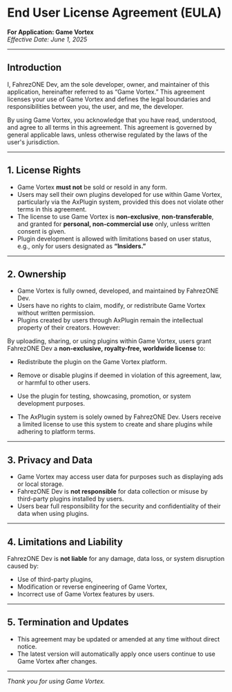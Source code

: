 # End User License Agreement (EULA)  
**For Application: Game Vortex**  
*Effective Date: June 1, 2025*

---

## Introduction  
I, FahrezONE Dev, am the sole developer, owner, and maintainer of this application, hereinafter referred to as “Game Vortex.” This agreement licenses your use of Game Vortex and defines the legal boundaries and responsibilities between you, the user, and me, the developer.

By using Game Vortex, you acknowledge that you have read, understood, and agree to all terms in this agreement. This agreement is governed by general applicable laws, unless otherwise regulated by the laws of the user's jurisdiction.

---

## 1. License Rights  
- Game Vortex **must not** be sold or resold in any form.  
- Users may sell their own plugins developed for use within Game Vortex, particularly via the AxPlugin system, provided this does not violate other terms in this agreement.  
- The license to use Game Vortex is **non-exclusive**, **non-transferable**, and granted for **personal, non-commercial use** only, unless written consent is given.  
- Plugin development is allowed with limitations based on user status, e.g., only for users designated as **“Insiders.”**

---

## 2. Ownership  
- Game Vortex is fully owned, developed, and maintained by FahrezONE Dev.  
- Users have no rights to claim, modify, or redistribute Game Vortex without written permission.  
- Plugins created by users through AxPlugin remain the intellectual property of their creators. However:  

By uploading, sharing, or using plugins within Game Vortex, users grant FahrezONE Dev a **non-exclusive, royalty-free, worldwide license** to:  
  - Redistribute the plugin on the Game Vortex platform.  
  - Remove or disable plugins if deemed in violation of this agreement, law, or harmful to other users.  
  - Use the plugin for testing, showcasing, promotion, or system development purposes.  

- The AxPlugin system is solely owned by FahrezONE Dev. Users receive a limited license to use this system to create and share plugins while adhering to platform terms.

---

## 3. Privacy and Data  
- Game Vortex may access user data for purposes such as displaying ads or local storage.  
- FahrezONE Dev is **not responsible** for data collection or misuse by third-party plugins installed by users.  
- Users bear full responsibility for the security and confidentiality of their data when using plugins.

---

## 4. Limitations and Liability  
FahrezONE Dev is **not liable** for any damage, data loss, or system disruption caused by:  
- Use of third-party plugins,  
- Modification or reverse engineering of Game Vortex,  
- Incorrect use of Game Vortex features by users.

---

## 5. Termination and Updates  
- This agreement may be updated or amended at any time without direct notice.  
- The latest version will automatically apply once users continue to use Game Vortex after changes.

---

*Thank you for using Game Vortex.*
